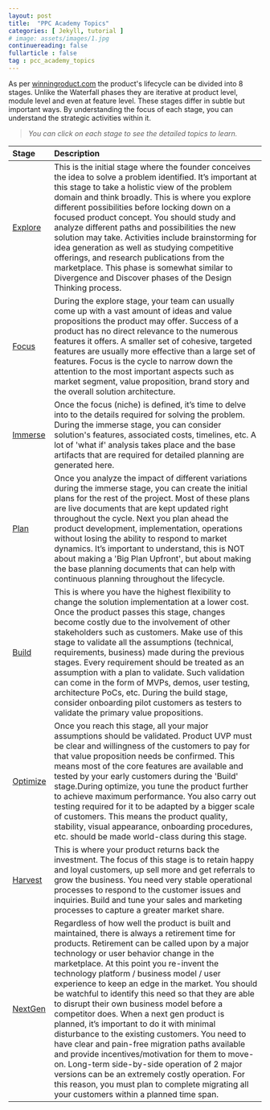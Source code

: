 ```yaml
---
layout: post
title:  "PPC Academy Topics"
categories: [ Jekyll, tutorial ]
# image: assets/images/1.jpg
continuereading: false 
fullarticle : false
tag : pcc_academy_topics
---
```

As per [winningroduct.com](https://www.winningproduct.com/) the product's lifecycle can be divided into 8 stages. Unlike the Waterfall phases they are iterative at product level, module level and even at feature level. These stages differ in subtle but important ways. By understanding the focus of each stage, you can understand the strategic activities within it.

> *You can click on each stage to see the detailed topics to learn.*
    
| Stage        | Description          |
|:-------------|:------------------|
| [Explore](./explore)           | This is the initial stage where the founder conceives the idea to solve a problem identified. It’s important at this stage to take a holistic view of the problem domain and think broadly. This is where you explore different possibilities before locking down on a focused product concept. You should study and analyze different paths and possibilities the new solution may take. Activities include brainstorming for idea generation as well as studying competitive offerings, and research publications from the marketplace. This phase is somewhat similar to Divergence and Discover phases of the Design Thinking process. | 
| [Focus](./focus) | During the explore stage, your team can usually come up with a vast amount of ideas and value propositions the product may offer. Success of a product has no direct relevance to the numerous features it offers. A smaller set of cohesive, targeted features are usually more effective than a large set of features. Focus is the cycle to narrow down the attention to the most important aspects such as market segment, value proposition, brand story and the overall solution architecture.   |
| [Immerse](./immerse)           | Once the focus (niche) is defined, it’s time to delve into to the details required for solving the problem. During the immerse stage, you can consider solution's features, associated costs, timelines, etc. A lot of 'what if' analysis takes place and the base artifacts that are required for detailed planning are generated here. |
| [Plan](./plan)           | Once you analyze the impact of different variations during the immerse stage, you can create the initial plans for the rest of the project. Most of these plans are live documents that are kept updated right throughout the cycle. Next you plan ahead the product development, implementation, operations without losing the ability to respond to market dynamics. It’s important to understand, this is NOT about making a 'Big Plan Upfront', but about making the base planning documents that can help with continuous planning throughout the lifecycle. |
| [Build](./build)           | This is where you have the highest flexibility to change the solution implementation at a lower cost. Once the product passes this stage, changes become costly due to the involvement of other stakeholders such as customers. Make use of this stage to validate all the assumptions (technical, requirements, business) made during the previous stages. Every requirement should be treated as an assumption with a plan to validate. Such validation can come in the form of MVPs, demos, user testing, architecture PoCs, etc. During the build stage, consider onboarding pilot customers as testers to validate the primary value propositions. |
| [Optimize](./optimize)           | Once you reach this stage, all your major assumptions should be validated. Product UVP must be clear and willingness of the customers to pay for that value proposition needs be confirmed. This means most of the core features are available and tested by your early customers during the 'Build' stage.During optimize, you tune the product further to achieve maximum performance. You also carry out testing required for it to be adapted by a bigger scale of customers. This means the product quality, stability, visual appearance, onboarding procedures, etc. should be made world-class during this stage. |
| [Harvest](./harvest)           | This is where your product returns back the investment. The focus of this stage is to retain happy and loyal customers, up sell more and get referrals to grow the business. You need very stable operational processes to respond to the customer issues and inquiries. Build and tune your sales and marketing processes to capture a greater market share. |
| [NextGen](./nextgen)           | Regardless of how well the product is built and maintained, there is always a retirement time for products. Retirement can be called upon by a major technology or user behavior change in the marketplace. At this point you re-invent the technology platform / business model / user experience to keep an edge in the market. You should be watchful to identify this need so that they are able to disrupt their own business model before a competitor does. When a next gen product is planned, it’s important to do it with minimal disturbance to the existing customers. You need to have clear and pain-free migration paths available and provide incentives/motivation for them to move-on. Long-term side-by-side operation of 2 major versions can be an extremely costly operation. For this reason, you must plan to complete migrating all your customers within a planned time span. |


